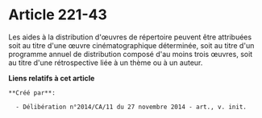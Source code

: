 # Article 221-43

Les aides à la distribution d'œuvres de répertoire peuvent être attribuées soit au titre d'une œuvre cinématographique
déterminée, soit au titre d'un programme annuel de distribution composé d'au moins trois œuvres, soit au titre d'une
rétrospective liée à un thème ou à un auteur.

**Liens relatifs à cet article**

	**Créé par**:

	  - Délibération n°2014/CA/11 du 27 novembre 2014 - art., v. init.
